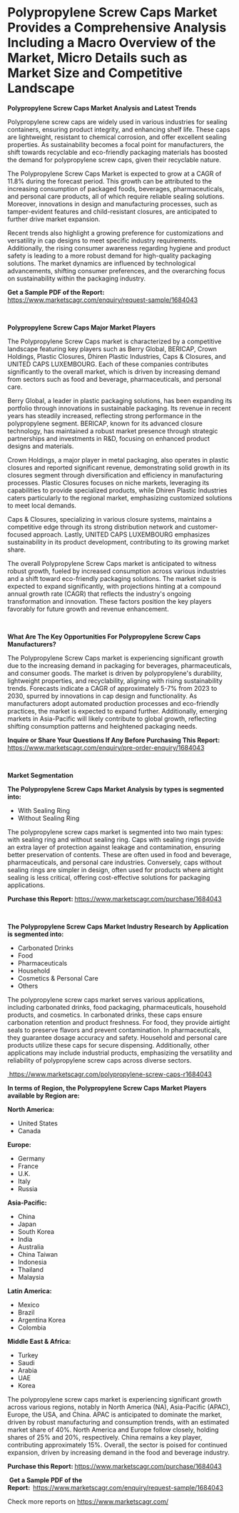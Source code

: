 <p><h1>Polypropylene Screw Caps Market Provides a Comprehensive Analysis Including a Macro Overview of the Market, Micro Details such as Market Size and Competitive Landscape</h1></p><p><strong>Polypropylene Screw Caps Market Analysis and Latest Trends</strong></p>
<p><p>Polypropylene screw caps are widely used in various industries for sealing containers, ensuring product integrity, and enhancing shelf life. These caps are lightweight, resistant to chemical corrosion, and offer excellent sealing properties. As sustainability becomes a focal point for manufacturers, the shift towards recyclable and eco-friendly packaging materials has boosted the demand for polypropylene screw caps, given their recyclable nature.</p><p>The Polypropylene Screw Caps Market is expected to grow at a CAGR of 11.8% during the forecast period. This growth can be attributed to the increasing consumption of packaged foods, beverages, pharmaceuticals, and personal care products, all of which require reliable sealing solutions. Moreover, innovations in design and manufacturing processes, such as tamper-evident features and child-resistant closures, are anticipated to further drive market expansion.</p><p>Recent trends also highlight a growing preference for customizations and versatility in cap designs to meet specific industry requirements. Additionally, the rising consumer awareness regarding hygiene and product safety is leading to a more robust demand for high-quality packaging solutions. The market dynamics are influenced by technological advancements, shifting consumer preferences, and the overarching focus on sustainability within the packaging industry.</p></p>
<p><strong>Get a Sample PDF of the Report:&nbsp;</strong> <a href="https://www.marketscagr.com/enquiry/request-sample/1684043?utm_campaign=2485&utm_medium=2&utm_source=Github&utm_content=ia&utm_term=26032025&utm_id=polypropylene-screw-caps">https://www.marketscagr.com/enquiry/request-sample/1684043</a></p>
<p>&nbsp;</p>
<p><strong>Polypropylene Screw Caps Major Market Players</strong></p>
<p><p>The Polypropylene Screw Caps market is characterized by a competitive landscape featuring key players such as Berry Global, BERICAP, Crown Holdings, Plastic Closures, Dhiren Plastic Industries, Caps & Closures, and UNITED CAPS LUXEMBOURG. Each of these companies contributes significantly to the overall market, which is driven by increasing demand from sectors such as food and beverage, pharmaceuticals, and personal care.</p><p>Berry Global, a leader in plastic packaging solutions, has been expanding its portfolio through innovations in sustainable packaging. Its revenue in recent years has steadily increased, reflecting strong performance in the polypropylene segment. BERICAP, known for its advanced closure technology, has maintained a robust market presence through strategic partnerships and investments in R&D, focusing on enhanced product designs and materials. </p><p>Crown Holdings, a major player in metal packaging, also operates in plastic closures and reported significant revenue, demonstrating solid growth in its closures segment through diversification and efficiency in manufacturing processes. Plastic Closures focuses on niche markets, leveraging its capabilities to provide specialized products, while Dhiren Plastic Industries caters particularly to the regional market, emphasizing customized solutions to meet local demands.</p><p>Caps & Closures, specializing in various closure systems, maintains a competitive edge through its strong distribution network and customer-focused approach. Lastly, UNITED CAPS LUXEMBOURG emphasizes sustainability in its product development, contributing to its growing market share.</p><p>The overall Polypropylene Screw Caps market is anticipated to witness robust growth, fueled by increased consumption across various industries and a shift toward eco-friendly packaging solutions. The market size is expected to expand significantly, with projections hinting at a compound annual growth rate (CAGR) that reflects the industry's ongoing transformation and innovation. These factors position the key players favorably for future growth and revenue enhancement.</p></p>
<p>&nbsp;</p>
<p><strong>What Are The Key Opportunities For Polypropylene Screw Caps Manufacturers?</strong></p>
<p><p>The Polypropylene Screw Caps market is experiencing significant growth due to the increasing demand in packaging for beverages, pharmaceuticals, and consumer goods. The market is driven by polypropylene's durability, lightweight properties, and recyclability, aligning with rising sustainability trends. Forecasts indicate a CAGR of approximately 5-7% from 2023 to 2030, spurred by innovations in cap design and functionality. As manufacturers adopt automated production processes and eco-friendly practices, the market is expected to expand further. Additionally, emerging markets in Asia-Pacific will likely contribute to global growth, reflecting shifting consumption patterns and heightened packaging needs.</p></p>
<p><strong>Inquire or Share Your Questions If Any Before Purchasing This Report:</strong> <a href="https://www.marketscagr.com/enquiry/pre-order-enquiry/1684043?utm_campaign=2485&utm_medium=2&utm_source=Github&utm_content=ia&utm_term=26032025&utm_id=polypropylene-screw-caps">https://www.marketscagr.com/enquiry/pre-order-enquiry/1684043</a></p>
<p>&nbsp;</p>
<p><strong>Market Segmentation</strong></p>
<p><strong>The Polypropylene Screw Caps Market Analysis by types is segmented into:</strong></p>
<p><ul><li>With Sealing Ring</li><li>Without Sealing Ring</li></ul></p>
<p><p>The polypropylene screw caps market is segmented into two main types: with sealing ring and without sealing ring. Caps with sealing rings provide an extra layer of protection against leakage and contamination, ensuring better preservation of contents. These are often used in food and beverage, pharmaceuticals, and personal care industries. Conversely, caps without sealing rings are simpler in design, often used for products where airtight sealing is less critical, offering cost-effective solutions for packaging applications.</p></p>
<p><strong>Purchase this Report:&nbsp;</strong><a href="https://www.marketscagr.com/purchase/1684043?utm_campaign=2485&utm_medium=2&utm_source=Github&utm_content=ia&utm_term=26032025&utm_id=polypropylene-screw-caps">https://www.marketscagr.com/purchase/1684043</a></p>
<p>&nbsp;</p>
<p><strong>The Polypropylene Screw Caps Market Industry Research by Application is segmented into:</strong></p>
<p><ul><li>Carbonated Drinks</li><li>Food</li><li>Pharmaceuticals</li><li>Household</li><li>Cosmetics & Personal Care</li><li>Others</li></ul></p>
<p><p>The polypropylene screw caps market serves various applications, including carbonated drinks, food packaging, pharmaceuticals, household products, and cosmetics. In carbonated drinks, these caps ensure carbonation retention and product freshness. For food, they provide airtight seals to preserve flavors and prevent contamination. In pharmaceuticals, they guarantee dosage accuracy and safety. Household and personal care products utilize these caps for secure dispensing. Additionally, other applications may include industrial products, emphasizing the versatility and reliability of polypropylene screw caps across diverse sectors.</p></p>
<p><a href="https://www.marketscagr.com/polypropylene-screw-caps-r1684043?utm_campaign=2485&utm_medium=2&utm_source=Github&utm_content=ia&utm_term=26032025&utm_id=polypropylene-screw-caps">&nbsp;https://www.marketscagr.com/polypropylene-screw-caps-r1684043</a></p>
<p><strong>In terms of Region, the Polypropylene Screw Caps Market Players available by Region are:</strong></p>
<p>
    <p> <strong> North America: </strong>
        <ul>
            <li>United States</li>
            <li>Canada</li>
        </ul>
        </p> 
    <p> <strong> Europe: </strong>
        <ul>
            <li>Germany</li>
            <li>France</li>
            <li>U.K.</li>
            <li>Italy</li>
            <li>Russia</li>
        </ul>
        </p> 
    <p> <strong> Asia-Pacific: </strong>
        <ul>
            <li>China</li>
            <li>Japan</li>
            <li>South Korea</li>
            <li>India</li>
            <li>Australia</li>
            <li>China Taiwan</li>
            <li>Indonesia</li>
            <li>Thailand</li>
            <li>Malaysia</li>
        </ul>
        </p> 
    <p> <strong> Latin America: </strong>
        <ul>
            <li>Mexico</li>
            <li>Brazil</li>
            <li>Argentina Korea</li>
            <li>Colombia</li>
        </ul>
        </p> 
    <p> <strong> Middle East & Africa: </strong>
        <ul>
            <li>Turkey</li>
            <li>Saudi</li>
            <li>Arabia</li>
            <li>UAE</li>
            <li>Korea</li>
        </ul>
    </p>
    </p>
<p><p>The polypropylene screw caps market is experiencing significant growth across various regions, notably in North America (NA), Asia-Pacific (APAC), Europe, the USA, and China. APAC is anticipated to dominate the market, driven by robust manufacturing and consumption trends, with an estimated market share of 40%. North America and Europe follow closely, holding shares of 25% and 20%, respectively. China remains a key player, contributing approximately 15%. Overall, the sector is poised for continued expansion, driven by increasing demand in the food and beverage industry.</p></p>
<p><strong>Purchase this Report: </strong><a href="https://www.marketscagr.com/purchase/1684043?utm_campaign=2485&utm_medium=2&utm_source=Github&utm_content=ia&utm_term=26032025&utm_id=polypropylene-screw-caps">https://www.marketscagr.com/purchase/1684043</a></p>
<p>&nbsp;<strong>Get a Sample PDF of the Report:&nbsp;&nbsp;</strong><a href="https://www.marketscagr.com/enquiry/request-sample/1684043?utm_campaign=2485&utm_medium=2&utm_source=Github&utm_content=ia&utm_term=26032025&utm_id=polypropylene-screw-caps">https://www.marketscagr.com/enquiry/request-sample/1684043</a></p>
<p><strong></strong></p>
<p>Check more reports on <a href="https://www.marketscagr.com/?utm_campaign=2485&utm_medium=2&utm_source=Github&utm_content=ia&utm_term=26032025&utm_id=polypropylene-screw-caps">https://www.marketscagr.com/</a></p>